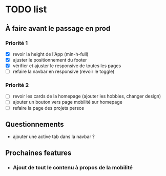 # TODO list

## À faire avant le passage en prod

### Priorité 1

* [x] revoir la height de l'App (min-h-full)
* [x] ajuster le positionnement du footer
* [x] vérifier et ajuster le responsive de toutes les pages
* [ ] refaire la navbar en responsive (revoir le toggle)

### Priorité 2

* [ ] revoir les cards de la homepage (ajouter les hobbies, changer design)
* [ ] ajouter un bouton vers page mobilité sur homepage
* [ ] refaire la page des projets persos

## Questionnements

* ajouter une active tab dans la navbar ?

## Prochaines features

* ### Ajout de tout le contenu à propos de la mobilité